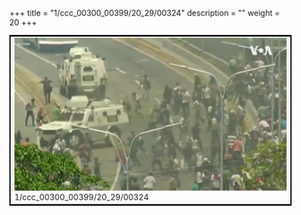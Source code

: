 +++
title = "1/ccc_00300_00399/20_29/00324"
description = ""
weight = 20
+++

<table style="border:2px solid black;max-width:800px;max-height:800px;" 
><tr><td>
<img class="center-fit-jpg"
src="/jpg_/aaa_20190430_NxaOmWaI8sI_00323.jpg">
1/ccc_00300_00399/20_29/00324
</img></td></tr></table>
